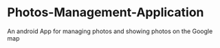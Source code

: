 # Photos-Management-Application
An android App for managing photos and showing photos on the Google map
